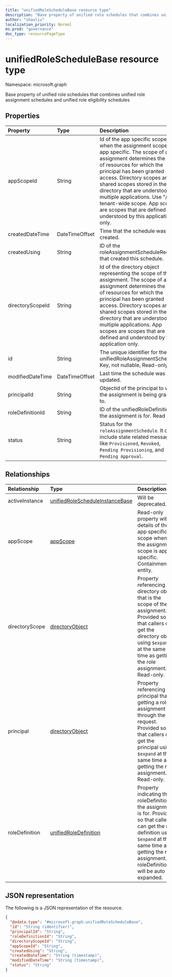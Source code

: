 ```yaml
---
title: "unifiedRoleScheduleBase resource type"
description: "Base property of unified role schedules that combines unified role assignment schedules and unified role eligibility schedules"
author: "shauliu"
localization_priority: Normal
ms.prod: "governance"
doc_type: resourcePageType
---
```


# unifiedRoleScheduleBase resource type

Namespace: microsoft.graph

Base property of unified role schedules that combines unified role assignment schedules and unified role eligibility schedules

## Properties

| Property         | Type           | Description               |
| :--------------- | :------------- | :------------------------ |
| appScopeId       | String         | Id of the app specific scope when the assignment scope is app specific. The scope of an assignment determines the set of resources for which the principal has been granted access. Directory scopes are shared scopes stored in the directory that are understood by multiple applications. Use "/" for tenant-wide scope. App scopes are scopes that are defined and understood by this application only. |
| createdDateTime  | DateTimeOffset | Time that the schedule was created. |
| createdUsing     | String         | ID of the roleAssignmentScheduleRequest that created this schedule. |
| directoryScopeId | String         | Id of the directory object representing the scope of the assignment. The scope of an assignment determines the set of resources for which the principal has been granted access. Directory scopes are shared scopes stored in the directory that are understood by multiple applications. App scopes are scopes that are defined and understood by this application only. |
| id               | String         | The unique identifier for the unifiedRoleAssignmentSchedule. Key, not nullable, Read-only. |
| modifiedDateTime | DateTimeOffset | Last time the schedule was updated. |
| principalId      | String         | Objectid of the principal to which the assignment is being granted to. |
| roleDefinitionId | String         | ID of the unifiedRoleDefinition the assignment is for. Read only. |
| status           | String         | Status for the `roleAssignmentSchedule`. It can include state related messages like `Provisioned`, `Revoked`, `Pending Provisioning`, and `Pending Approval`. |

## Relationships

| Relationship   | Type                                                                               | Description               |
| :------------- | :--------------------------------------------------------------------------------- | :------------------------ |
| activeInstance | [unifiedRoleScheduleInstanceBase](../resources/unifiedrolescheduleinstancebase.md) | Will be deprecated. |
| appScope       | [appScope](../resources/appscope.md)                                               | Read-only property with details of the app specific scope when the assignment scope is app specific. Containment entity. |
| directoryScope | [directoryObject](../resources/directoryobject.md)                                 | Property referencing the directory object that is the scope of the assignment. Provided so that callers can get the directory object using `$expand` at the same time as getting the role assignment. Read-only. |
| principal      | [directoryObject](../resources/directoryobject.md)                                 | Property referencing the principal that is getting a role assignment through the request. Provided so that callers can get the principal using `$expand` at the same time as getting the role assignment. Read-only. |
| roleDefinition | [unifiedRoleDefinition](../resources/unifiedroledefinition.md)                     | Property indicating the roleDefinition the assignment is for. Provided so that callers can get the role definition using `$expand` at the same time as getting the role assignment. roleDefinition.Id will be auto expanded. |

## JSON representation

The following is a JSON representation of the resource.

<!-- {
  "blockType": "resource",
  "keyProperty": "id",
  "@odata.type": "microsoft.graph.unifiedRoleScheduleBase",
  "openType": false
}
-->

```json
{
  "@odata.type": "#microsoft.graph.unifiedRoleScheduleBase",
  "id": "String (identifier)",
  "principalId": "String",
  "roleDefinitionId": "String",
  "directoryScopeId": "String",
  "appScopeId": "String",
  "createdUsing": "String",
  "createdDateTime": "String (timestamp)",
  "modifiedDateTime": "String (timestamp)",
  "status": "String"
}
```
